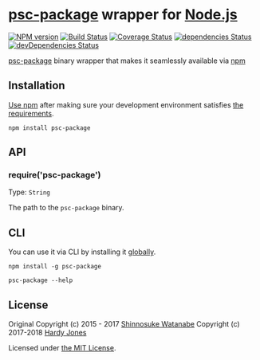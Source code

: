 # [psc-package](https://github.com/purescript/psc-package) wrapper for [Node.js](https://nodejs.org/)

[![NPM version](http://img.shields.io/npm/v/psc-package.svg)](https://www.npmjs.com/package/psc-package)
[![Build Status](http://img.shields.io/travis/joneshf/node-psc-package-bin.svg)](http://travis-ci.org/joneshf/node-psc-package-bin)
[![Coverage Status](https://img.shields.io/coveralls/joneshf/node-psc-package-bin.svg)](https://coveralls.io/github/joneshf/node-psc-package-bin?branch=master)
[![dependencies Status](https://david-dm.org/joneshf/node-psc-package-bin/status.svg)](https://david-dm.org/joneshf/node-psc-package-bin)
[![devDependencies Status](https://david-dm.org/joneshf/node-psc-package-bin/dev-status.svg)](https://david-dm.org/joneshf/node-psc-package-bin?type=dev)

[psc-package](https://github.com/purescript/psc-package) binary wrapper that makes it seamlessly available via [npm](https://www.npmjs.com/)

## Installation

[Use npm](https://docs.npmjs.com/cli/install) after making sure your development environment satisfies [the requirements](https://github.com/purescript/purescript/blob/ab5f139336c7343009e88c13b29c9cdf566b1713/INSTALL.md#the-curses-library).

```
npm install psc-package
```

## API

### require('psc-package')

Type: `String`

The path to the `psc-package` binary.

## CLI

You can use it via CLI by installing it [globally](https://docs.npmjs.com/files/folders#global-installation).

```
npm install -g psc-package

psc-package --help
```

## License

Original Copyright (c) 2015 - 2017 [Shinnosuke Watanabe](https://github.com/shinnn)
Copyright (c) 2017-2018 [Hardy Jones](https://github.com/joneshf)

Licensed under [the MIT License](./LICENSE).
